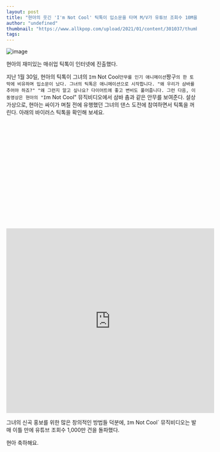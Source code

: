 ```yaml
---
layout: post
title: "현아의 웃긴 'I'm Not Cool' 틱톡이 입소문을 타며 M/V가 유튜브 조회수 10M을 돌파했다."
author: "undefined"
thumbnail: "https://www.allkpop.com/upload/2021/01/content/301037/thumb/1612021032-es-ymsdvoaqjg51.jpg"
tags: 
---
```



![image](https://www.allkpop.com/upload/2021/01/content/301037/1612021032-es-ymsdvoaqjg51.jpg)

현아의 재미있는 매쉬업 틱톡이 인터넷에 진출했다.

지난 1월 30일, 현아의 틱톡이 그녀의 `I`m Not Cool` 안무를 인기 애니메이션 `짱구`의 한 토막에 비유하며 입소문이 났다. 그녀의 틱톡은 애니메이션으로 시작합니다. "왜 우리가 삼바를 추어야 하죠?" "왜 그런지 알고 싶나요? 다이어트에 좋고 변비도 풀어줍니다. 그런 다음, 이 동영상은 현아의 "I`m Not Cool" 뮤직비디오에서 삼바 춤과 같은 안무를 보여준다. 설상가상으로, 현아는 싸이가 며칠 전에 유행했던 그녀의 댄스 도전에 참여하면서 틱톡을 꺼린다. 아래의 바이러스 틱톡을 확인해 보세요.


<div class="video_wrapper" style="padding-top: 56.25%;">
    <iframe id="twitter-widget-0" scrolling="no" frameborder="0" allowtransparency="true" allowfullscreen="true" class="" style="position: static; visibility: visible; width: 550px; height: 489px; display: block; flex-grow: 1;" title="Twitter Tweet" src="https://platform.twitter.com/embed/index.html?creatorScreenName=allkpop&amp;dnt=false&amp;embedId=twitter-widget-0&amp;frame=false&amp;hideCard=false&amp;hideThread=false&amp;id=1355410217861697538&amp;lang=en&amp;origin=https%3A%2F%2Fwww.allkpop.com%2Farticle%2F2021%2F01%2Fhyunas-hilarious-im-not-cool-tiktok-goes-viral-m-v-hits-10m-views-on-youtube&amp;siteScreenName=allkpop&amp;theme=light&amp;widgetsVersion=ed20a2b%3A1601588405575&amp;width=550px" data-tweet-id="1355410217861697538"></iframe>
</div>


그녀의 신곡 홍보를 위한 많은 창의적인 방법들 덕분에, `I`m Not Cool` 뮤직비디오는 발매 이틀 만에 유튜브 조회수 1,000만 건을 돌파했다.

현아 축하해요.